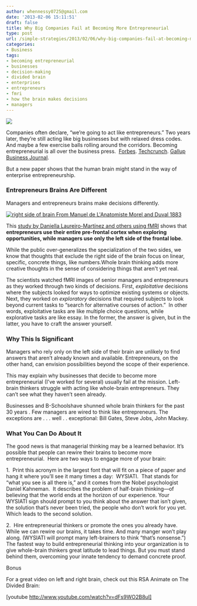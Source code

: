 ```yaml
---
author: whennessy0725@gmail.com
date: '2013-02-06 15:11:51'
draft: false
title: Why Big Companies Fail at Becoming More Entrepreneurial
type: post
url: /simple-strategies/2013/02/06/why-big-companies-fail-at-becoming-more-entrepreneurial
categories:
- Business
tags:
- becoming entrepreneurial
- businesses
- decision-making
- divided brain
- enterprises
- entrepreneurs
- fmri
- how the brain makes decisions
- managers
---
```


![](http://static1.squarespace.com/static/56c87f52356fb0ec8c23c9b7/56d09050d9fd567b5dd38d8b/56d09059d9fd567b5dd38e50/1456509785214/brain_lobes_labelled1_thumb.jpg)

  



Companies often declare, “we’re going to act like entrepreneurs.” Two years later, they’re still acting like big businesses but with relaxed dress codes. And maybe a few exercise balls rolling around the corridors.
Becoming entrepreneurial is all over the business press.  [Forbes](http://www.forbes.com/sites/danschawbel/2012/09/30/how-to-train-your-mind-to-become-entrepreneurial/). [Techcrunch](http://techcrunch.com/2012/07/29/how-big-companies-are-becoming-entrepreneurial/). [Gallup Business Journal](http://businessjournal.gallup.com/content/157604/building-corporate-entrepreneurship-hard-work.aspx).




But a new paper shows that the human brain might stand in the way of enterprise entrepreneurship.




### Entrepreneurs Brains Are Different




Managers and entrepreneurs brains make decisions differently.




[![right side of brain From Manuel de L'Anatomiste  Morel and Duval  1883](http://journeymapp.com/simplestrategies/wp-content/uploads/2013/02/brain_lobes_labelled1_thumb.jpg)
](http://journeymapp.com/simplestrategies/wp-content/uploads/2013/02/brain_lobes_labelled1.jpg)




This [study by Daniella Laureiro-Martínez and others using fMRI](http://www.croma.unibocconi.it/wps/wcm/connect/3e3146804cadaef7a443fc0f7bdc7be0/laureiro_12-02.pdf?MOD=AJPERES&useDefaultText=0&useDefaultDesc=0) shows that **entrepreneurs use their entire pre-frontal cortex when exploring opportunities, while managers use only the left side of the frontal lobe**.




While the public over-generalizes the specialization of the two sides, we know that thoughts that exclude the right side of the brain focus on linear, specific, concrete things, like numbers.Whole brain thinking adds more creative thoughts in the sense of considering things that aren't yet real.




The scientists watched fMRI images of senior managers and entrepreneurs as they worked through two kinds of decisions. First, _exploitative_ decisions where the subjects looked for ways to optimize existing systems or objects.  Next, they worked on _exploratory_ decisions that required subjects to look beyond current tasks to “search for alternative courses of action.”  In other words, exploitative tasks are like multiple choice questions, while explorative tasks are like essay. In the former, the answer is given, but in the latter, you have to craft the answer yourself.




### Why This Is Significant




Managers who rely only on the left side of their brain are unlikely to find answers that aren’t already known and available. Entrepreneurs, on the other hand, can envision possibilities beyond the scope of their experience.




This may explain why businesses that decide to become more entrepreneurial (I've worked for several) usually fail at the mission. Left-brain thinkers struggle with acting like whole-brain entrepreneurs. They can’t see what they haven’t seen already.




Businesses and B-Schoolshave shunned whole brain thinkers for the past 30 years . Few managers are wired to think like entrepreneurs. The exceptions are . . . well . . exceptional: Bill Gates, Steve Jobs, John Mackey.




### What You Can Do About It




The good news is that managerial thinking may be a learned behavior. It’s possible that people can rewire their brains to become more entrepreneurial.  Here are two ways to engage more of your brain:




1.  Print this acronym in the largest font that will fit on a piece of paper and hang it where you’ll see it many times a day:  WYSIATI.  That stands for “what you see is all there is,” and it comes from the Nobel psychologist Daniel Kahneman.  It describes the problem of half-brain thinking—of believing that the world ends at the horizon of our experience. Your WYSIATI sign should prompt to you think about the answer that isn’t given, the solution that’s never been tried, the people who don’t work for you yet.  Which leads to the second solution.




2.  Hire entrepreneurial thinkers or promote the ones you already have. While we can rewire our brains, it takes time. And many manger won’t play along. (WYSIATI will prompt many left-brainers to think “that’s nonsense.”) The fastest way to build entrepreneurial thinking into your organization is to give whole-brain thinkers great latitude to lead things. But you must stand behind them, overcoming your innate tendency to demand concrete proof.




Bonus




For a great video on left and right brain, check out this RSA Animate on The Divided Brain:




[youtube http://www.youtube.com/watch?v=dFs9WO2B8uI]
